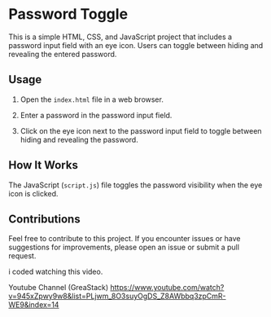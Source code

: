 # Password Toggle

This is a simple HTML, CSS, and JavaScript project that includes a password input field with an eye icon. Users can toggle between hiding and revealing the entered password.

## Usage

1. Open the `index.html` file in a web browser.

2. Enter a password in the password input field.

3. Click on the eye icon next to the password input field to toggle between hiding and revealing the password.

## How It Works

The JavaScript (`script.js`) file toggles the password visibility when the eye icon is clicked.

## Contributions
Feel free to contribute to this project. If you encounter issues or have suggestions for improvements, please open an issue or submit a pull request.

i coded watching this video.

Youtube Channel (GreaStack) https://www.youtube.com/watch?v=945xZpwy9w8&list=PLjwm_8O3suyOgDS_Z8AWbbq3zpCmR-WE9&index=14
